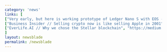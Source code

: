 ```yaml
---
category: 'news'
links: [
["Very early, but here is working prototype of Ledger Nano S with EOS - Hopefully official app soon // By @nodroid", "https://medium.com/@cryptofairy/eos-on-my-ledger-nano-s-wallet-5b7c5bb6d0ae"],
["Business Insider // Selling crypto now is like selling Apple in 2001", "http://www.businessinsider.com/ico-dotcom-bubble-yoni-assia-etoro-crypto-blockchain-joseph-lubin-bitcoin-ethereum-2018-6"],
["EverLife.AI // Why we chose the Stellar blockchain", "https://medium.com/everlife-ai/5-reasons-why-we-chose-stellar-ec3eb77f307"]
]
layout: newsblade
permalink: /newsblade
---
```

